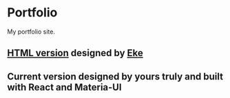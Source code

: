 # Portfolio

My portfolio site.

## [HTML version](./dist) designed by [Eke](https://twitter.com/evavic44)

## Current version designed by yours truly and built with React and Materia-UI
